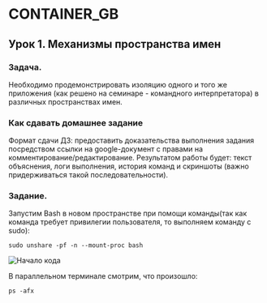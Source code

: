 # CONTAINER_GB

## Урок 1. Механизмы пространства имен

### Задача.
Необходимо продемонстрировать изоляцию одного и того же приложения (как решено на семинаре - командного интерпретатора) в различных пространствах имен.

### Как сдавать домашнее задание
Формат сдачи ДЗ: предоставить доказательства выполнения задания посредством ссылки на google-документ с правами на комментирование/редактирование.
Результатом работы будет: текст объяснения, логи выполнения, история команд и скриншоты (важно придерживаться такой последовательности).

### Задание.
Запустим Bash в новом пространстве при помощи команды(так как команда требует привилегии пользователя, то выполняем команду с sudo):
```
sudo unshare -pf -n --mount-proc bash
```
![Начало кода](https://github.com/Mihail148/CONTAINER_GB/blob/main/PICTURES_HW1/%D0%94%D0%971%20%D1%81%D0%BA%D1%80%D0%B8%D0%BD-1.png)

В параллельном терминале смотрим, что произошло:
```
ps -afx
```

